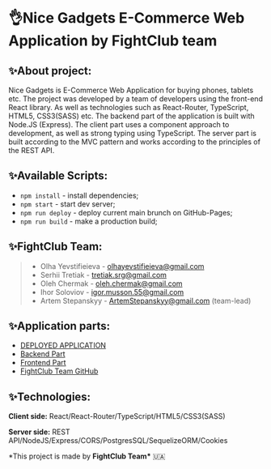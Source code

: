 # 👌Nice Gadgets E-Commerce Web Application by FightClub team

## ✨About project:

Nice Gadgets is E-Commerce Web Application for buying phones, tablets etc.
The project was developed by a team of developers using the front-end React library.
As well as technologies such as React-Router, TypeScript, HTML5, CSS3(SASS) etc.
The backend part of the application is built with Node.JS (Express).
The client part uses a component approach to development, as well as strong typing using TypeScript.
The server part is built according to the MVC pattern and works according to the principles of the REST API.

## ✨Available Scripts:

- `npm install` - install dependencies;
- `npm start` - start dev server;
- `npm run deploy` - deploy current main brunch on GitHub-Pages;
- `npm run build` - make a production build;

## ✨FightClub Team:

> - Olha Yevstifieieva - olhayevstifieieva@gmail.com
> - Serhii Tretiak - tretiak.srg@gmail.com
> - Oleh Chermak - oleh.chermak@gmail.com
> - Ihor Soloviov - igor.musson.55@gmail.com
> - Artem Stepanskyy - ArtemStepanskyy@gmail.com (team-lead)

## ✨Application parts:

- [DEPLOYED APPLICATION](https://fe-nov22-team8.github.io/front-end-part/)
- [Backend Part](https://github.com/fe-nov22-team8/back-end-part)
- [Frontend Part](https://github.com/fe-nov22-team8/front-end-part)
- [FightClub Team GitHub](https://github.com/fe-nov22-team8)

## ✨Technologies:

**Client side:**
React/React-Router/TypeScript/HTML5/CSS3(SASS)

**Server side:**
REST API/NodeJS/Express/CORS/PostgresSQL/SequelizeORM/Cookies

\*This project is made by **FightClub Team\*** 🇺🇦
